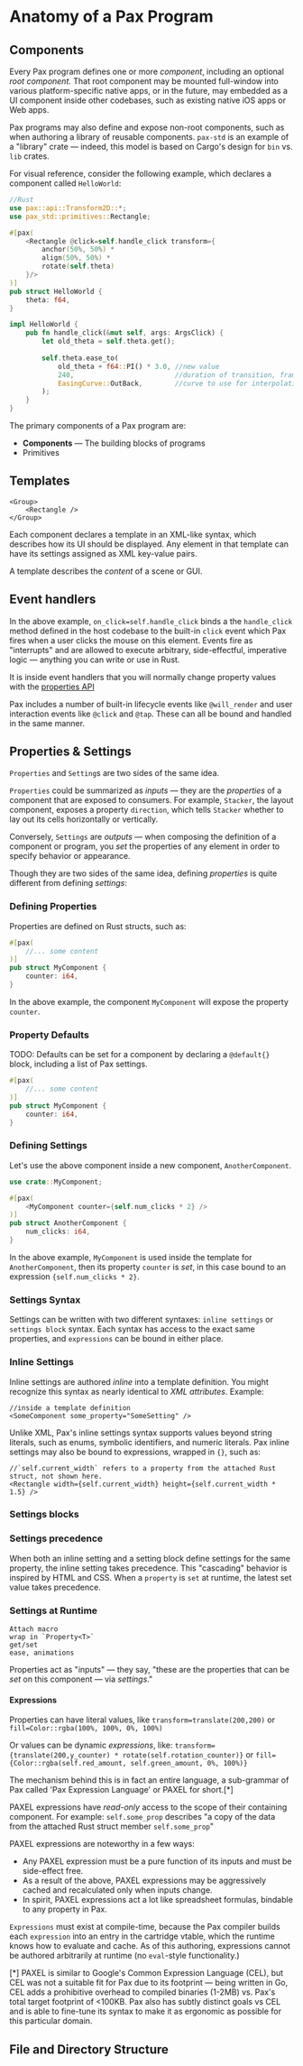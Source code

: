 # Anatomy of a Pax Program

## Components

Every Pax program defines one or more _component_, including an optional _root component._  That root component may be mounted full-window into various platform-specific native apps, or in the future, may embedded as a UI component inside other codebases, such as existing native iOS apps or Web apps.  

Pax programs may also define and expose non-root components, such as when authoring a library of reusable components.  `pax-std` is an example of a "library" crate — indeed, this model is based on Cargo's design for `bin` vs. `lib` crates.

For visual reference, consider the following example, which declares a component called `HelloWorld`:

```rust
//Rust
use pax::api::Transform2D::*;
use pax_std::primitives::Rectangle;

#[pax(
    <Rectangle @click=self.handle_click transform={
        anchor(50%, 50%) *
        align(50%, 50%) *
        rotate(self.theta)
    }/>
)]
pub struct HelloWorld {
    theta: f64,
}

impl HelloWorld {
    pub fn handle_click(&mut self, args: ArgsClick) {
        let old_theta = self.theta.get();
        
        self.theta.ease_to(
            old_theta + f64::PI() * 3.0, //new value
            240,                         //duration of transition, frames
            EasingCurve::OutBack,        //curve to use for interpolation 
        );
    }
}
```

The primary components of a Pax program are:
 - **Components** — The building blocks of programs
 - Primitives




## Templates

```
<Group>
    <Rectangle />
</Group>
```

Each component declares a template in an XML-like syntax, which describes how its UI should be displayed.  Any element in that template can have its settings assigned as XML key-value pairs.

A template describes the _content_ of a scene or GUI.


## Event handlers

In the above example, `on_click=self.handle_click` binds a the `handle_click` method defined in the host codebase to the built-in `click` event which Pax fires when a user clicks the mouse on this element.  Events fire as "interrupts" and are allowed to execute arbitrary, side-effectful, imperative logic — anything you can write or use in Rust.

It is inside event handlers that you will normally change property values with the [properties API](/reference-)

Pax includes a number of built-in lifecycle events like `@will_render` and user interaction events like `@click` and `@tap`.  These can all be bound and handled in the same manner.


## Properties & Settings

`Properties` and `Setting`s are two sides of the same idea.

`Properties` could be summarized as _inputs_ — they are the _properties_ of a component that are exposed to consumers.  For example, `Stacker`, the layout component, exposes a property `direction`, which tells `Stacker` whether to lay out its cells horizontally or vertically.

Conversely, `Settings` are _outputs_ — when composing the definition of a component or program, you _set_ the properties of any element in order to specify behavior or appearance.

Though they are two sides of the same idea, defining _properties_ is quite different from defining _settings_: 

### Defining Properties

Properties are defined on Rust structs, such as:

```rust
#[pax(
    //... some content
)]
pub struct MyComponent {
    counter: i64,
}
```
In the above example, the component `MyComponent` will expose the property `counter`.

### Property Defaults

TODO: Defaults can be set for a component by declaring a `@default{}` block, including a list of Pax settings.


```rust
#[pax(
    //... some content
)]
pub struct MyComponent {
    counter: i64,
}
```

### Defining Settings

Let's use the above component inside a new component, `AnotherComponent`.

```rust
use crate::MyComponent;

#[pax(
    <MyComponent counter={self.num_clicks * 2} />
)]
pub struct AnotherComponent {
    num_clicks: i64,
}
```

In the above example, `MyComponent` is used inside the template for `AnotherComponent`, then its property `counter` is _set_, in this case bound to an expression `{self.num_clicks * 2}`.  



### Settings Syntax

Settings can be written with two different syntaxes: `inline settings` or `settings block` syntax.  Each syntax has access to the exact same properties, and `expressions` can be bound in either place.

### Inline Settings

Inline settings are authored _inline_ into a template definition.  You might recognize this syntax as nearly identical to _XML attributes_.  Example:

```pax
//inside a template definition
<SomeComponent some_property="SomeSetting" />
```

Unlike XML, Pax's inline settings syntax supports values beyond string literals, such as enums, symbolic identifiers, and numeric literals.  Pax inline settings may also be bound to expressions, wrapped in `{}`, such as:
```pax
//`self.current_width` refers to a property from the attached Rust struct, not shown here.
<Rectangle width={self.current_width} height={self.current_width * 1.5} />
```


### Settings blocks




### Settings precedence 

When both an inline setting and a setting block define settings for the same property, the inline setting takes precedence.  This "cascading" behavior is inspired by HTML and CSS.  When a `property` is `set` at runtime, the latest set value takes precedence.  



### Settings at Runtime



    Attach macro
    wrap in `Property<T>`
    get/set
    ease, animations

Properties act as "inputs" — they say, "these are the properties that can be _set_ on this component — via _settings_."



#### Expressions

Properties can have literal values, like `transform=translate(200,200)` or `fill=Color::rgba(100%, 100%, 0%, 100%)`

Or values can be dynamic *expressions*, like:
`transform={translate(200,y_counter) * rotate(self.rotation_counter)}` or `fill={Color::rgba(self.red_amount, self.green_amount, 0%, 100%)}`

The mechanism behind this is in fact an entire language, a sub-grammar of Pax called 'Pax Expression Language' or PAXEL for short.[*]

PAXEL expressions have _read-only_ access to the scope of their containing component.
For example: `self.some_prop` describes "a copy of the data from the attached Rust struct member `self.some_prop`"

PAXEL expressions are noteworthy in a few ways:
- Any PAXEL expression must be a pure function of its inputs and must be side-effect free.  
- As a result of the above, PAXEL expressions may be aggressively cached and recalculated only when inputs change.
- In spirit, PAXEL expressions act a lot like spreadsheet formulas, bindable to any property in Pax.

`Expressions` must exist at compile-time, because the Pax compiler builds each `expression` into an entry in the cartridge vtable, which the runtime knows how to evaluate and cache.  As of this authoring, expressions cannot be authored arbitrarily at runtime (no `eval`-style functionality.)




[*] PAXEL is similar to Google's Common Expression Language (CEL), but CEL was not a suitable fit for Pax due to its footprint — being written in Go, CEL adds
a prohibitive overhead to compiled binaries (1-2MB) vs. Pax's total target footprint of <100KB.  Pax also has subtly distinct goals
vs CEL and is able to fine-tune its syntax to make it as ergonomic as possible for this particular domain.







## File and Directory Structure
